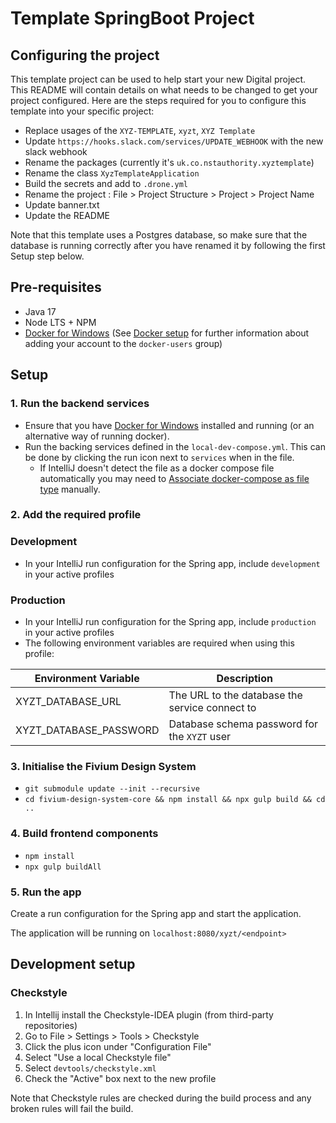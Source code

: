 # Template SpringBoot Project

## Configuring the project

This template project can be used to help start your new Digital project. This README will contain details on what needs to be changed to get your project configured.
Here are the steps required for you to configure this template into your specific project: 
- Replace usages of the `XYZ-TEMPLATE`, `xyzt`, `XYZ Template` 
- Update `https://hooks.slack.com/services/UPDATE_WEBHOOK` with the new slack webhook 
- Rename the packages (currently it's `uk.co.nstauthority.xyztemplate`)
- Rename the class `XyzTemplateApplication`
- Build the secrets and add to `.drone.yml`
- Rename the project : File > Project Structure > Project > Project Name
- Update banner.txt
- Update the README

Note that this template uses a Postgres database, so make sure that the database is running correctly after you have renamed it by following the first Setup step below. 

## Pre-requisites
- Java 17
- Node LTS + NPM
- [Docker for Windows](https://hub.docker.com/editions/community/docker-ce-desktop-windows)
  (See [Docker setup](https://confluence.fivium.co.uk/display/JAVA/Java+development+environment+setup#Javadevelopmentenvironmentsetup-Docker)
  for further information about adding your account to the `docker-users` group)

## Setup

### 1. Run the backend services
- Ensure that you have [Docker for Windows](https://hub.docker.com/editions/community/docker-ce-desktop-windows)
  installed and running (or an alternative way of running docker).  
- Run the backing services defined in the `local-dev-compose.yml`. This can be done by clicking the run icon
  next to `services` when in the file.
  - If IntelliJ doesn't detect the file as a docker compose file automatically you may need to 
    [Associate docker-compose as file type](https://intellij-support.jetbrains.com/hc/en-us/community/posts/360009394620-Associate-docker-compose-as-file-type) manually.

### 2. Add the required profile

### Development
- In your IntelliJ run configuration for the Spring app, include `development` in your active profiles

### Production
- In your IntelliJ run configuration for the Spring app, include `production` in your active profiles
- The following environment variables are required when using this profile:

| Environment Variable   | Description                                    |
|------------------------|------------------------------------------------|
| XYZT_DATABASE_URL      | The URL to the database the service connect to |
| XYZT_DATABASE_PASSWORD | Database schema password for the `XYZT` user   |

### 3. Initialise the Fivium Design System
- `git submodule update --init --recursive`
- `cd fivium-design-system-core && npm install && npx gulp build && cd ..`

### 4. Build frontend components
- `npm install`
- `npx gulp buildAll`

### 5. Run the app
Create a run configuration for the Spring app and start the application.

The application will be running on `localhost:8080/xyzt/<endpoint>`

## Development setup

### Checkstyle
1. In Intellij install the Checkstyle-IDEA plugin (from third-party repositories)
2. Go to File > Settings > Tools > Checkstyle 
3. Click the plus icon under "Configuration File"
4. Select "Use a local Checkstyle file"
5. Select `devtools/checkstyle.xml`
6. Check the "Active" box next to the new profile

Note that Checkstyle rules are checked during the build process and any broken rules will fail the build.


